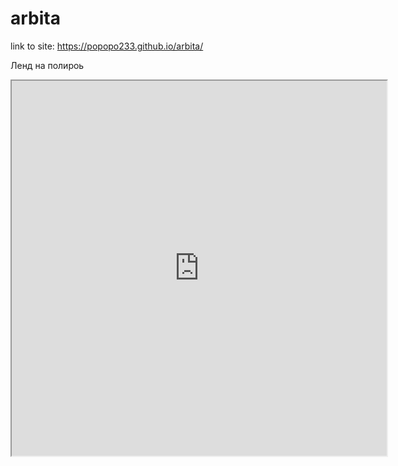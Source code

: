 # arbita
link to site: https://popopo233.github.io/arbita/

Ленд на полироь
<iframe src="http://woodclean.xfastcart.com/m1/?off=aybqcE5y&lnk=10947&m=abf802d470" name="iframe985426" width="600px" height="600px" scrolling="auto" frameborder="1" align="center"></iframe>
